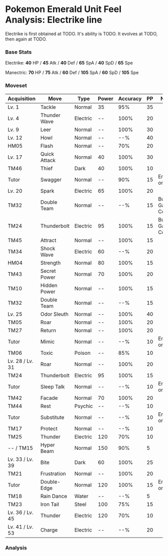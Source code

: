 # Pokemon Emerald Unit Feel Analysis: Electrike line

Electrike is first obtained at TODO. It's ability is TODO. It evolves at TODO, then again at TODO.

### Base Stats

Electrike: **40** HP / **45** Atk / **40** Def / **65** SpA / **40** SpD / **65** Spe

Manectric: **70** HP / **75** Atk / **60** Def / **105** SpA / **60** SpD / **105** Spe

### Moveset

|Acquisition    |Move        |Type    |Power|Accuracy|PP |Notes                    |
|---            |---         |---     |---  |---     |---|---                      |
|Lv. 1          |Tackle      |Normal  |35   |95%     |35 |                         |
|Lv. 4          |Thunder Wave|Electric|--   |100%    |20 |                         |
|Lv. 9          |Leer        |Normal  |--   |100%    |30 |                         |
|Lv. 12         |Howl        |Normal  |--   |--%     |40 |                         |
|HM05           |Flash       |Normal  |--   |70%     |20 |                         |
|Lv. 17         |Quick Attack|Normal  |40   |100%    |30 |                         |
|TM46           |Thief       |Dark    |40   |100%    |10 |                         |
|Tutor          |Swagger     |Normal  |--   |90%     |15 |Emerald only             |
|Lv. 20         |Spark       |Electric|65   |100%    |20 |                         |
|TM32           |Double Team |Normal  |--   |--%     |15 |Buy at Game Corner       |
|TM24           |Thunderbolt |Electric|95   |100%    |15 |Buy at Game Corner       |
|TM45           |Attract     |Normal  |--   |100%    |15 |                         |
|TM34           |Shock Wave  |Electric|60   |--%     |20 |                         |
|HM04           |Strength    |Normal  |80   |100%    |15 |                         |
|TM43           |Secret Power|Normal  |70   |100%    |20 |                         |
|TM10           |Hidden Power|Normal  |--   |100%    |15 |                         |
|TM32           |Double Team |Normal  |--   |--%     |15 |                         |
|Lv. 25         |Odor Sleuth |Normal  |--   |100%    |40 |                         |
|TM05           |Roar        |Normal  |--   |100%    |20 |                         |
|TM27           |Return      |Normal  |--   |100%    |20 |                         |
|Tutor          |Mimic       |Normal  |--   |--%     |10 |Emerald only             |
|TM06           |Toxic       |Poison  |--   |85%     |10 |                         |
|Lv. 28 / Lv. 31|Roar        |Normal  |--   |100%    |20 |                         |
|TM24           |Thunderbolt |Electric|95   |100%    |15 |                         |
|Tutor          |Sleep Talk  |Normal  |--   |--%     |10 |Emerald only             |
|TM42           |Facade      |Normal  |70   |100%    |20 |                         |
|TM44           |Rest        |Psychic |--   |--%     |10 |                         |
|Tutor          |Substitute  |Normal  |--   |--%     |10 |Emerald only             |
|TM17           |Protect     |Normal  |--   |--%     |10 |                         |
|TM25           |Thunder     |Electric|120  |70%     |10 |                         |
|-- / TM15      |Hyper Beam  |Normal  |150  |90%     |5  |                         |
|Lv. 33 / Lv. 39|Bite        |Dark    |60   |100%    |25 |                         |
|TM21           |Frustration |Normal  |--   |100%    |20 |                         |
|Tutor          |Double-Edge |Normal  |120  |100%    |15 |Emerald only             |
|TM18           |Rain Dance  |Water   |--   |--%     |5  |                         |
|TM23           |Iron Tail   |Steel   |100  |75%     |15 |                         |
|Lv. 36 / Lv. 45|Thunder     |Electric|120  |70%     |10 |                         |
|Lv. 41 / Lv. 53|Charge      |Electric|--   |--%     |20 |                         |

### Analysis